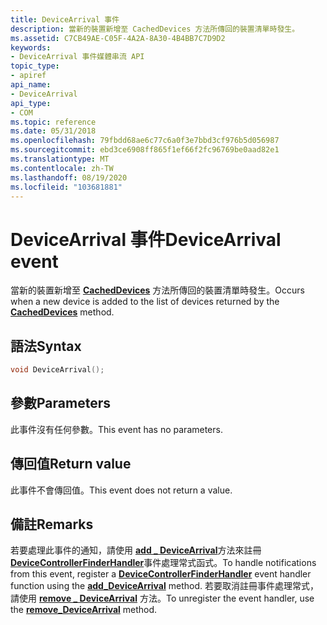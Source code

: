 ```yaml
---
title: DeviceArrival 事件
description: 當新的裝置新增至 CachedDevices 方法所傳回的裝置清單時發生。
ms.assetid: C7CB49AE-C05F-4A2A-8A30-4B4BB7C7D9D2
keywords:
- DeviceArrival 事件媒體串流 API
topic_type:
- apiref
api_name:
- DeviceArrival
api_type:
- COM
ms.topic: reference
ms.date: 05/31/2018
ms.openlocfilehash: 79fbdd68ae6c77c6a0f3e7bbd3cf976b5d056987
ms.sourcegitcommit: ebd3ce6908ff865f1ef66f2fc96769be0aad82e1
ms.translationtype: MT
ms.contentlocale: zh-TW
ms.lasthandoff: 08/19/2020
ms.locfileid: "103681881"
---
```

# <a name="devicearrival-event"></a><span data-ttu-id="0ac88-104">DeviceArrival 事件</span><span class="sxs-lookup"><span data-stu-id="0ac88-104">DeviceArrival event</span></span>

<span data-ttu-id="0ac88-105">當新的裝置新增至 [**CachedDevices**](idevicecontroller-cacheddevices.md) 方法所傳回的裝置清單時發生。</span><span class="sxs-lookup"><span data-stu-id="0ac88-105">Occurs when a new device is added to the list of devices returned by the [**CachedDevices**](idevicecontroller-cacheddevices.md) method.</span></span>

## <a name="syntax"></a><span data-ttu-id="0ac88-106">語法</span><span class="sxs-lookup"><span data-stu-id="0ac88-106">Syntax</span></span>


```C++
void DeviceArrival();
```



## <a name="parameters"></a><span data-ttu-id="0ac88-107">參數</span><span class="sxs-lookup"><span data-stu-id="0ac88-107">Parameters</span></span>

<span data-ttu-id="0ac88-108">此事件沒有任何參數。</span><span class="sxs-lookup"><span data-stu-id="0ac88-108">This event has no parameters.</span></span>

## <a name="return-value"></a><span data-ttu-id="0ac88-109">傳回值</span><span class="sxs-lookup"><span data-stu-id="0ac88-109">Return value</span></span>

<span data-ttu-id="0ac88-110">此事件不會傳回值。</span><span class="sxs-lookup"><span data-stu-id="0ac88-110">This event does not return a value.</span></span>

## <a name="remarks"></a><span data-ttu-id="0ac88-111">備註</span><span class="sxs-lookup"><span data-stu-id="0ac88-111">Remarks</span></span>

<span data-ttu-id="0ac88-112">若要處理此事件的通知，請使用 [**add \_ DeviceArrival**](/previous-versions/windows/desktop/api/windows.media.streaming/nf-windows-media-streaming-idevicecontroller-add_devicearrival)方法來註冊 [**DeviceControllerFinderHandler**](/previous-versions/windows/desktop/legacy/hh828843(v=vs.85))事件處理常式函式。</span><span class="sxs-lookup"><span data-stu-id="0ac88-112">To handle notifications from this event, register a [**DeviceControllerFinderHandler**](/previous-versions/windows/desktop/legacy/hh828843(v=vs.85)) event handler function using the [**add\_DeviceArrival**](/previous-versions/windows/desktop/api/windows.media.streaming/nf-windows-media-streaming-idevicecontroller-add_devicearrival) method.</span></span> <span data-ttu-id="0ac88-113">若要取消註冊事件處理常式，請使用 [**remove \_ DeviceArrival**](/previous-versions/windows/desktop/api/windows.media.streaming/nf-windows-media-streaming-idevicecontroller-remove_devicearrival) 方法。</span><span class="sxs-lookup"><span data-stu-id="0ac88-113">To unregister the event handler, use the [**remove\_DeviceArrival**](/previous-versions/windows/desktop/api/windows.media.streaming/nf-windows-media-streaming-idevicecontroller-remove_devicearrival) method.</span></span>

 

 